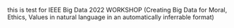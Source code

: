 this is test for IEEE Big Data 2022 WORKSHOP (Creating Big Data for Moral, Ethics, Values in natural language in an automatically inferrable format)
